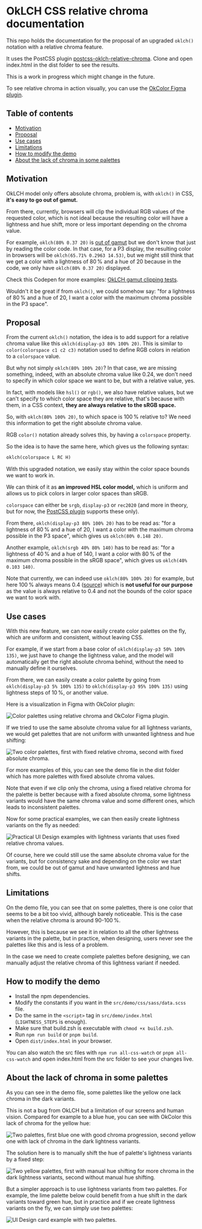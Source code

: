 # OkLCH CSS relative chroma documentation

This repo holds the documentation for the proposal of an upgraded `oklch()` notation with a relative chroma feature.

It uses the PostCSS plugin [postcss-oklch-relative-chroma](https://github.com/dokozero/postcss-oklch-relative-chroma). Clone and open index.html in the dist folder to see the results.

This is a work in progress which might change in the future.

To see relative chroma in action visually, you can use the [OkColor Figma plugin](https://www.figma.com/community/plugin/1173638098109123591/okcolor).

## Table of contents

- [Motivation](#motivation)
- [Proposal](#proposal)
- [Use cases](#use-cases)
- [Limitations](#limitations)
- [How to modify the demo](#how-to-modify-the-demo)
- [About the lack of chroma in some palettes](#about-the-lack-of-chroma-in-some-palettes)

## Motivation

OkLCH model only offers absolute chroma, problem is, with `oklch()` in CSS, **it's easy to go out of gamut.**

From there, currently, browsers will clip the individual RGB values of the requested color, which is not ideal because the resulting color will have a lightness and hue shift, more or less important depending on the chroma value.

For example, `oklch(80% 0.37 20)` is [out of gamut](https://oklch.com/#80,0.37,20,100) but we don't know that just by reading the color code. In that case, for a P3 display, the resulting color in browsers will be `oklch(65.71% 0.2963 14.53)`, but we might still think that we get a color with a lightness of 80 % and a hue of 20 because in the code, we only have `oklch(80% 0.37 20)` displayed.

Check this Codepen for more examples: [OkLCH gamut clipping tests](https://codepen.io/dokozero/full/pvoPpdg).

Wouldn't it be great if from `oklch()`, we could somehow say: "for a lightness of 80 % and a hue of 20, I want a color with the maximum chroma possible in the P3 space".

## Proposal

From the current `oklch()` notation, the idea is to add support for a relative chroma value like this `oklch(display-p3 80% 100% 20)`. This is similar to `color(colorspace c1 c2 c3)` notation used to define RGB colors in relation to a `colorspace` value.

But why not simply `oklch(80% 100% 20)`? In that case, we are missing something, indeed, with an absolute chroma value like 0.24, we don't need to specify in which color space we want to be, but with a relative value, yes.

In fact, with models like `hsl()` or `rgb()`, we also have relative values, but we can't specify to which color space they are relative, that's because with them, in a CSS context, **they are always relative to the sRGB space.**

So, with `oklch(80% 100% 20)`, to which space is 100 % relative to? We need this information to get the right absolute chroma value.

RGB `color()` notation already solves this, by having a `colorspace` property.

So the idea is to have the same here, which gives us the following syntax:

```markdown
oklch(colorspace L RC H)
```

With this upgraded notation, we easily stay within the color space bounds we want to work in.

We can think of it as **an improved HSL color model,** which is uniform and allows us to pick colors in larger color spaces than sRGB.

`colorspace` can either be `srgb`, `display-p3` or `rec2020` (and more in theory, but for now, the [PostCSS plugin](https://github.com/dokozero/postcss-oklch-relative-chroma) supports these only).

From there, `oklch(display-p3 80% 100% 20)` has to be read as: "for a lightness of 80 % and a hue of 20, I want a color with the maximum chroma possible in the P3 space", which gives us `oklch(80% 0.148 20)`.

Another example, `oklch(srgb 40% 80% 140)` has to be read as: "for a lightness of 40 % and a hue of 140, I want a color with 80 % of the maximum chroma possible in the sRGB space", which gives us `oklch(40% 0.103 140)`.

Note that currently, we can indeed use `oklch(80% 100% 20)` for example, but here 100 % always means 0.4 ([source](https://developer.mozilla.org/en-US/docs/Web/CSS/color_value/oklch)) which is **not useful for our purpose** as the value is always relative to 0.4 and not the bounds of the color space we want to work with.

## Use cases

With this new feature, we can now easily create color palettes on the fly, which are uniform and consistent, without leaving CSS.

For example, if we start from a base color of `oklch(display-p3 50% 100% 135)`, we just have to change the lightness value, and the model will automatically get the right absolute chroma behind, without the need to manually define it ourselves.

From there, we can easily create a color palette by going from `oklch(display-p3 5% 100% 135)` to `oklch(display-p3 95% 100% 135)` using lightness steps of 10 %, or another value.

Here is a visualization in Figma with OkColor plugin:

![Color palettes using relative chroma and OkColor Figma plugin.](https://ik.imagekit.io/cgavlsdta/tr:cp-true/oklch-css-relative-chroma-documentation/oklch-palette-creation.webp?updatedAt=1742115531237)

If we tried to use the same absolute chroma value for all lightness variants, we would get palettes that are not uniform with unwanted lightness and hue shifting:

![Two color palettes, first with fixed relative chroma, second with fixed absolute chroma.](https://ik.imagekit.io/cgavlsdta/tr:cp-true/oklch-css-relative-chroma-documentation/fixed-absolute-chroma-palette.webp?updatedAt=1742115531207)

For more examples of this, you can see the demo file in the dist folder which has more palettes with fixed absolute chroma values.

Note that even if we clip only the chroma, using a fixed relative chroma for the palette is better because with a fixed absolute chroma, some lightness variants would have the same chroma value and some different ones, which leads to inconsistent palettes.

Now for some practical examples, we can then easily create lightness variants on the fly as needed:

![Practical UI Design examples with lightness variants that uses fixed relative chroma values.](https://ik.imagekit.io/cgavlsdta/tr:cp-true/oklch-css-relative-chroma-documentation/oklch-variant-usage.webp?updatedAt=1742115531189)

Of course, here we could still use the same absolute chroma value for the variants, but for consistency sake and depending on the color we start from, we could be out of gamut and have unwanted lightness and hue shifts.

## Limitations

On the demo file, you can see that on some palettes, there is one color that seems to be a bit too vivid, although barely noticeable. This is the case when the relative chroma is around 90-100 %.

However, this is because we see it in relation to all the other lightness variants in the palette, but in practice, when designing, users never see the palettes like this and is less of a problem.

In the case we need to create complete palettes before designing, we can manually adjust the relative chroma of this lightness variant if needed.

## How to modify the demo

- Install the npm dependencies.
- Modify the constants if you want in the `src/demo/css/sass/data.scss` file.
- Do the same in the `<script>` tag in `src/demo/index.html` (`LIGHTNESS_STEPS` is enough).
- Make sure that build.zsh is executable with `chmod +x build.zsh`.
- Run `npm run build` or `pnpm build`.
- Open `dist/index.html` in your browser.

You can also watch the src files with `npm run all-css-watch` or `pnpm all-css-watch` and open index.html from the src folder to see your changes live.

## About the lack of chroma in some palettes

As you can see in the demo file, some palettes like the yellow one lack chroma in the dark variants.

This is not a bug from OkLCH but a limitation of our screens and human vision. Compared for example to a blue hue, you can see with OkColor this lack of chroma for the yellow hue:

![Two palettes, first blue one with good chroma progression, second yellow one with lack of chroma in the dark lightness variants.](https://ik.imagekit.io/cgavlsdta/tr:cp-true/oklch-css-relative-chroma-documentation/weak-chroma-variants.webp?updatedAt=1742115531202)

The solution here is to manually shift the hue of palette's lightness variants by a fixed step:

![Two yellow palettes, first with manual hue shifting for more chroma in the dark lightness variants, second without manual hue shifting.](https://ik.imagekit.io/cgavlsdta/tr:cp-true/oklch-css-relative-chroma-documentation/weak-chroma-palette-tints.webp?updatedAt=1742115531135)

But a simpler approach is to use lightness variants from two palettes. For example, the lime palette below could benefit from a hue shift in the dark variants toward green hue, but in practice and if we create lightness variants on the fly, we can simply use two palettes:

![UI Design card example with two palettes.](https://ik.imagekit.io/cgavlsdta/tr:cp-true/oklch-css-relative-chroma-documentation/two-palettes-harmony.webp?updatedAt=1742115531200)
